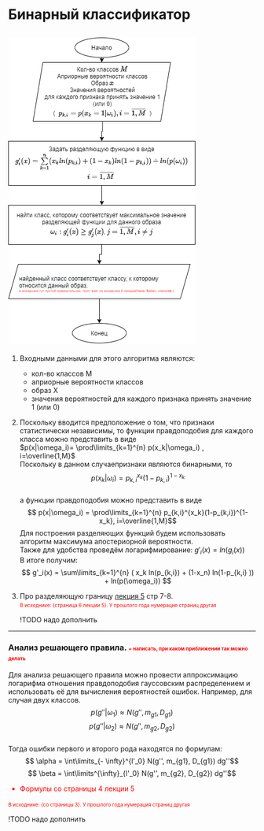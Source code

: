 # Бинарный классификатор

## ![scheme](binarniy_klassificator.png)

1) Входными данными для этого алгоритма являются:

   + кол-во классов M 
   + априорные вероятности классов 
   + образ X
   + значения вероятностей для каждого признака принять значение 1 (или 0)

2) Поскольку вводится предположение о том, что признаки статистически независимы, то функции правдоподобия для каждого класса можно представить в виде  
   $p(x|\omega_i)= \prod\limits_{k=1}^{n} p(x_k|\omega_i) , i=\overline{1,M}$  
   Поскольку в данном случаепризнаки являются бинарными, то
   $$p(x_k|\omega_i) = p_{k,i}^{x_k} (1-p_{k,i})^{1-x_k}$$  
   а функции правдоподобия можно представить в виде  
   $$ p(x|\omega_i) = \prod\limits_{k=1}^{n} p_{k,i}^{x_k}(1-p_{k,i})^{1-x_k}, i=\overline{1,M}$$
   Для построения разделяющих функций будем использовать алгоритм максимума апостериорной вероятности.  
   Также для удобства проведём логарифмирование:  $g'_i(x) = ln(g_i(x))$  
   В итоге получим: 
   $$ g'_i(x) = \sum\limits_{k=1}^{n} ( x_k ln(p_{k,i}) + (1-x_n) ln(1-p_{k,i} )) + ln(p(\omega_i)) $$
3) Про разделяющую границу [лекция 5](../лекции%20с%20мудла/v5.pdf) стр 7-8.  
   <font size="1" color="red">В исходнике: {страница 6 лекции 5}. У прошлого года нумерация страниц другая</font>
   
   !TODO надо дополнить
___
### Анализ решающего правила. <font size="1" color="red">+ написать, при каком приближении так можно делать</font>
Для анализа решающего правила можно провести аппроксимацию логарифма отношения правдоподобия гауссовским распределением и использовать её для вычисления вероятностей ошибок. Например, для случая двух классов.
$$ p(g''|\omega_1) \approx N(g'', m_{g1}, D_{g1})$$
$$ p(g''|\omega_2) \approx N(g'', m_{g2}, D_{g2})$$  
Тогда ошибки первого и второго рода находятся по формулам:
$$ \alpha = \int\limits_{- \infty}^{l'_0} N(g'', m_{g1}, D_{g1}) dg''$$
$$ \beta = \int\limits^{\infty}_{l'_0} N(g'', m_{g2}, D_{g2}) dg''$$
<font color="red">
+ Формулы со страницы 4 лекции 5  

<font size="1">В исходнике: {со страницы 3}. У прошлого года нумерация страниц другая</font>
</font>
 
!TODO надо дополнить